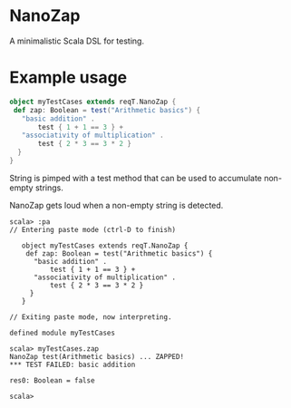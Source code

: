 NanoZap
=======

A minimalistic Scala DSL for testing.

Example usage
=============

```scala    
object myTestCases extends reqT.NanoZap {
 def zap: Boolean = test("Arithmetic basics") { 
   "basic addition" .
       test { 1 + 1 == 3 } +
   "associativity of multiplication" .
       test { 2 * 3 == 3 * 2 } 
  }
}
```

String is pimped with a test method that can be used to accumulate non-empty strings. 

NanoZap gets loud when a non-empty string is detected.

```
scala> :pa
// Entering paste mode (ctrl-D to finish)

   object myTestCases extends reqT.NanoZap {
    def zap: Boolean = test("Arithmetic basics") {
      "basic addition" .
          test { 1 + 1 == 3 } +
      "associativity of multiplication" .
          test { 2 * 3 == 3 * 2 }
     }
   }

// Exiting paste mode, now interpreting.

defined module myTestCases

scala> myTestCases.zap
NanoZap test(Arithmetic basics) ... ZAPPED!
*** TEST FAILED: basic addition

res0: Boolean = false

scala>
```
